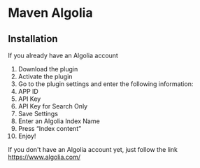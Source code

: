 # Maven Algolia


## Installation

If you already have an Algolia account 

1. Download the plugin
2. Activate the plugin
3. Go to the plugin settings and enter the following information: 
  1. APP ID
  2. API Key
  3. API Key for Search Only
4. Save Settings
5. Enter an Algolia Index Name
6. Press “Index content” 
7. Enjoy!


If you don't have an Algolia account yet, just follow the link https://www.algolia.com/

